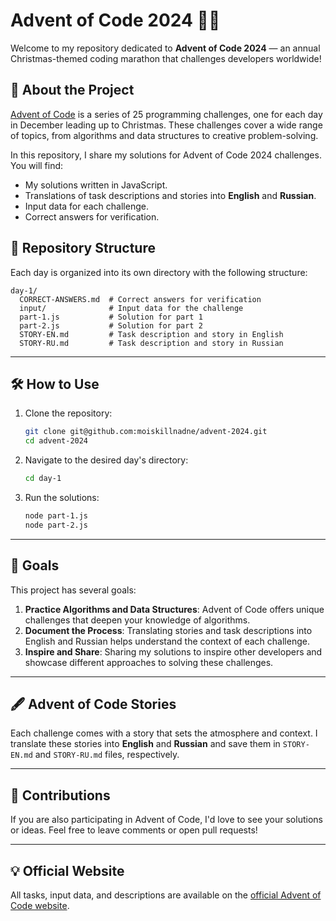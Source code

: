
# Advent of Code 2024 🎄✨

Welcome to my repository dedicated to **Advent of Code 2024** — an annual Christmas-themed coding marathon that challenges developers worldwide!

## 📖 About the Project
[Advent of Code](https://adventofcode.com/) is a series of 25 programming challenges, one for each day in December leading up to Christmas. These challenges cover a wide range of topics, from algorithms and data structures to creative problem-solving.

In this repository, I share my solutions for Advent of Code 2024 challenges. You will find:
- My solutions written in JavaScript.
- Translations of task descriptions and stories into **English** and **Russian**.
- Input data for each challenge.
- Correct answers for verification.

## 🚀 Repository Structure
Each day is organized into its own directory with the following structure:

```
day-1/
  CORRECT-ANSWERS.md  # Correct answers for verification
  input/              # Input data for the challenge
  part-1.js           # Solution for part 1
  part-2.js           # Solution for part 2
  STORY-EN.md         # Task description and story in English
  STORY-RU.md         # Task description and story in Russian
```

---

## 🛠️ How to Use
1. Clone the repository:
   ```bash
   git clone git@github.com:moiskillnadne/advent-2024.git
   cd advent-2024
   ```
2. Navigate to the desired day's directory:
   ```bash
   cd day-1
   ```
3. Run the solutions:
   ```bash
   node part-1.js
   node part-2.js
   ```

---

## 🌟 Goals
This project has several goals:
1. **Practice Algorithms and Data Structures**: Advent of Code offers unique challenges that deepen your knowledge of algorithms.
2. **Document the Process**: Translating stories and task descriptions into English and Russian helps understand the context of each challenge.
3. **Inspire and Share**: Sharing my solutions to inspire other developers and showcase different approaches to solving these challenges.

---

## 🖋️ Advent of Code Stories
Each challenge comes with a story that sets the atmosphere and context. I translate these stories into **English** and **Russian** and save them in `STORY-EN.md` and `STORY-RU.md` files, respectively.

---

## 🤝 Contributions
If you are also participating in Advent of Code, I'd love to see your solutions or ideas. Feel free to leave comments or open pull requests!

---

## 💡 Official Website
All tasks, input data, and descriptions are available on the [official Advent of Code website](https://adventofcode.com/2024).
